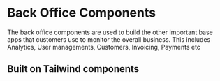 # Back Office Components

The back office components are used to build the other important base apps that customers use to monitor the overall business. This includes Analytics, User managements, Customers, Invoicing, Payments etc

## Built on Tailwind components
